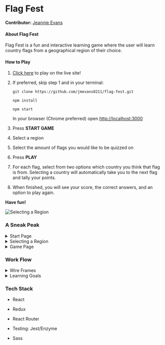 # Flag Fest  <img src="https://svgsilh.com/svg/1674807.svg" width=13 />

**Contributor:** [Jeannie Evans](https://github.com/jmevans0211/)

#### About Flag Fest

Flag Fest is a fun and interactive learning game where the user will learn country flags from a geographical region of their choice.

#### How to Play

1. [Click here](https://flag-fest.herokuapp.com/) to play on the live site!
2. If preferred, skip step 1 and in your terminal:

   `git clone https://github.com/jmevans0211/flag-fest.git`
  
   `npm install`

   `npm start`
  
   In your browser (Chrome preferred) open [http://localhost:3000](http://localhost:3000) 
   
3. Press **START GAME**
4. Select a region
5. Select the amount of flags you would like to be quizzed on
6. Press **PLAY**
7. For each flag, select from two options which country you think that flag is from. Selecting a country will automatically take you to the next flag and tally your points.
8. When finished, you will see your score, the correct answers, and an option to play again.

**Have fun!**

![Selecting a Region](https://user-images.githubusercontent.com/48900496/68165704-55323900-ff1d-11e9-830b-631dc4a90ca9.png)

### A Sneak Peak

<details>
  <summary> Start Page </summary>

![Start Page](https://user-images.githubusercontent.com/48900496/68165666-3fbd0f00-ff1d-11e9-914f-f7eb27283c0c.png)

</details>


<details>

<summary>Selecting a Region</summary>

![Selecting a Region](https://user-images.githubusercontent.com/48900496/68165704-55323900-ff1d-11e9-830b-631dc4a90ca9.png)

</details>


<details>
  <summary>Game Page</summary>

![Game Page](https://user-images.githubusercontent.com/48900496/68167276-31252680-ff22-11e9-8980-aa100dca0f00.png)

</details>

### Work Flow

<details>
  <summary>Wire Frames</summary>
  
![flag-fest-wireframe1](https://user-images.githubusercontent.com/48900496/68167653-6ed67f00-ff23-11e9-8e0c-52ca6b53a539.jpg)

![flag-fest-wireframe2](https://user-images.githubusercontent.com/48900496/68167663-772eba00-ff23-11e9-98c3-3ed6dc8806d4.jpg)

![flag-fest-wireframe3](https://user-images.githubusercontent.com/48900496/68167669-7b5ad780-ff23-11e9-8c39-b57600ae1af3.jpg)

</details>

<details>
  <summary>Learning Goals</summary>
  
  - Continue working with API calls by fetching and cleaning data
  - Work with React and Redux with fluency
  - Testing: Unit, async, integration
  - Intuitive user experience and design
  
</details>



### Tech Stack

- React

- Redux

- React Router

- Testing: Jest/Enzyme

- Sass


